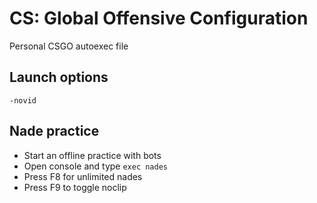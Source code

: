 # CS: Global Offensive Configuration

Personal CSGO autoexec file

## Launch options

`-novid`

## Nade practice

- Start an offline practice with bots
- Open console and type `exec nades`
- Press F8 for unlimited nades
- Press F9 to toggle noclip